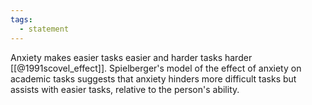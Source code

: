 ```yaml
---
tags:
  - statement
---
```

Anxiety makes easier tasks easier and harder tasks harder [[@1991scovel_effect]]. Spielberger's model of the effect of anxiety on academic tasks suggests that anxiety hinders more difficult tasks but assists with easier tasks, relative to the person's ability.